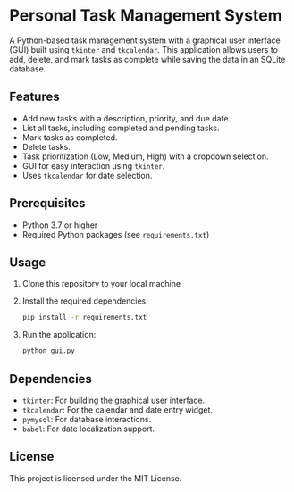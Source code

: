 # Personal Task Management System

A Python-based task management system with a graphical user interface (GUI) built using `tkinter` and `tkcalendar`. This application allows users to add, delete, and mark tasks as complete while saving the data in an SQLite database.

## Features
- Add new tasks with a description, priority, and due date.
- List all tasks, including completed and pending tasks.
- Mark tasks as completed.
- Delete tasks.
- Task prioritization (Low, Medium, High) with a dropdown selection.
- GUI for easy interaction using `tkinter`.
- Uses `tkcalendar` for date selection.

## Prerequisites
- Python 3.7 or higher
- Required Python packages (see `requirements.txt`)

## Usage

1. Clone this repository to your local machine

2. Install the required dependencies:

    ```bash
    pip install -r requirements.txt
    ```

3. Run the application:

    ```bash
    python gui.py
    ```

## Dependencies
- `tkinter`: For building the graphical user interface.
- `tkcalendar`: For the calendar and date entry widget.
- `pymysql`: For database interactions.
- `babel`: For date localization support.

## License
This project is licensed under the MIT License.
